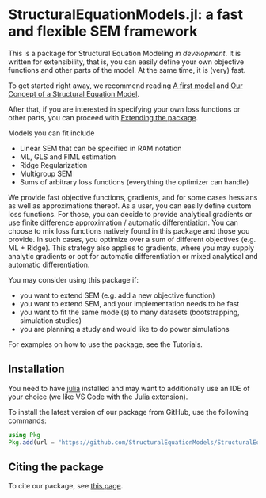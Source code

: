 # StructuralEquationModels.jl: a fast and flexible SEM framework

This is a package for Structural Equation Modeling *in development*.
It is written for extensibility, that is, you can easily define your own objective functions and other parts of the model.
At the same time, it is (very) fast.

To get started right away, we recommend reading [A first model](@ref) and [Our Concept of a Structural Equation Model](@ref).

After that, if you are interested in specifying your own loss functions or other parts, you can proceed with [Extending the package](@ref).

Models you can fit include
- Linear SEM that can be specified in RAM notation
- ML, GLS and FIML estimation
- Ridge Regularization
- Multigroup SEM
- Sums of arbitrary loss functions (everything the optimizer can handle)

We provide fast objective functions, gradients, and for some cases hessians as well as approximations thereof.
As a user, you can easily define custom loss functions.
For those, you can decide to provide analytical gradients or use finite difference approximation / automatic differentiation.
You can choose to mix loss functions natively found in this package and those you provide.
In such cases, you optimize over a sum of different objectives (e.g. ML + Ridge).
This strategy also applies to gradients, where you may supply analytic gradients or opt for automatic differentiation or mixed analytical and automatic differentiation.

You may consider using this package if:
- you want to extend SEM (e.g. add a new objective function)
- you want to extend SEM, and your implementation needs to be fast
- you want to fit the same model(s) to many datasets (bootstrapping, simulation studies)
- you are planning a study and would like to do power simulations

For examples on how to use the package, see the Tutorials.

## Installation
You need to have [julia](https://julialang.org/downloads/) installed and may want to additionally use an IDE of your choice (we like VS Code with the Julia extension).

To install the latest version of our package from GitHub, use the following commands:
```julia
using Pkg
Pkg.add(url = "https://github.com/StructuralEquationModels/StructuralEquationModels.jl")
```

## Citing the package

To cite our package, see [this page](https://github.com/StructuralEquationModels/StructuralEquationModels.jl/blob/main/CITATION.cff).

